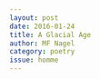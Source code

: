 ```yaml
---
layout: post 
date: 2016-01-24
title: A Glacial Age
author: MF Nagel
category: poetry
issue: homme
---
```

